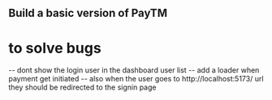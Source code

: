 
## Build a basic version of PayTM


# to solve bugs
-- dont show the login user in the dashboard user list
-- add a loader when payment get initiated
-- also when the user goes to http://localhost:5173/ url they should be redirected to the signin page
